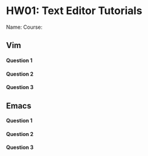 # HW01: Text Editor Tutorials

Name: <your name here>
Course: <this course name>

## Vim

#### Question 1

#### Question 2

#### Question 3

## Emacs

#### Question 1

#### Question 2

#### Question 3

